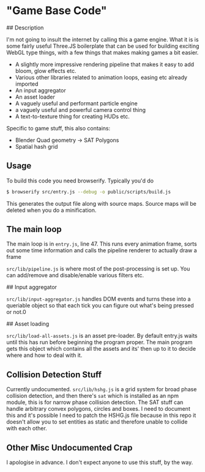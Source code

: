 # "Game Base Code"

## Description

I'm not going to insult the internet by calling this a game engine. What it is is some fairly useful Three.JS boilerplate that can be used for building exciting WebGL type things, with a few things that makes making games a bit easier.

- A slightly more impressive rendering pipeline that makes it easy to add bloom, glow effects etc.
- Various other libraries related to animation loops, easing etc already imported
- An input aggregator
- An asset loader
- A vaguely useful and performant particle engine
- a vaguely useful and powerful camera control thing
- A text-to-texture thing for creating HUDs etc.

Specific to game stuff, this also contains:

- Blender Quad geometry -> SAT Polygons
- Spatial hash grid

## Usage

To build this code you need browserify. Typically you'd do

~~~sh
$ browserify src/entry.js --debug -o public/scripts/build.js
~~~

This generates the output file along with source maps. Source maps will be deleted when you do a minification.

## The main loop

The main loop is in `entry.js`, line 47. This runs every animation frame, sorts out some time information and calls the pipeline renderer to actually draw a frame

`src/lib/pipeline.js` is where most of the post-processing is set up. You can add/remove and disable/enable various filters etc.

## Input aggregator

`src/lib/input-aggregator.js` handles DOM events and turns these into a queriable object so that each tick you can figure out what's being pressed or not.0

## Asset loading

`src/lib/load-all-assets.js` is an asset pre-loader. By default entry.js waits until this has run before beginning the program proper. The main program gets this object which contains all the assets and its' then up to it to decide where and how to deal with it.

## Collision Detection Stuff

Currently undocumented. `src/lib/hshg.js` is a grid system for broad phase collision detection, and then there's `sat` which is installed as an npm module, this is for narrow phase collision detection. The SAT stuff can handle arbitrary convex polygons, circles and boxes. I need to document this and it's possible I need to patch the HSHG.js file because in this repo it doesn't allow you to set entities as static and therefore unable to collide with each other. 

## Other Misc Undocumented Crap

I apologise in advance. I don't expect anyone to use this stuff, by the way.
